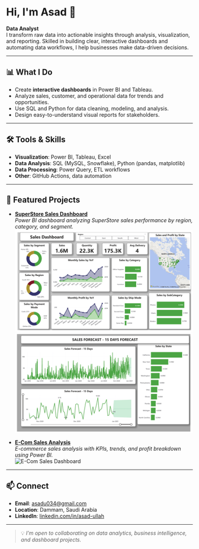 # Hi, I'm Asad 👋

**Data Analyst**  
I transform raw data into actionable insights through analysis, visualization, and reporting. Skilled in building clear, interactive dashboards and automating data workflows, I help businesses make data-driven decisions.

---

## 📊 What I Do
- Create **interactive dashboards** in Power BI and Tableau.
- Analyze sales, customer, and operational data for trends and opportunities.
- Use SQL and Python for data cleaning, modeling, and analysis.
- Design easy-to-understand visual reports for stakeholders.

---

## 🛠 Tools & Skills
- **Visualization**: Power BI, Tableau, Excel  
- **Data Analysis**: SQL (MySQL, Snowflake), Python (pandas, matplotlib)  
- **Data Processing**: Power Query, ETL workflows  
- **Other**: GitHub Actions, data automation

---

## 📌 Featured Projects
- [**SuperStore Sales Dashboard**](https://github.com/asadullah43/SuperStore-Sales-Dashboard)  
  *Power BI dashboard analyzing SuperStore sales performance by region, category, and segment.*  
  ![SuperStore Sales Dashboard](https://github.com/asadullah43/SuperStore-Sales-Dashboard/blob/main/superstore%201.png)
  ![SuperStore Sales Dashboard](https://github.com/asadullah43/SuperStore-Sales-Dashboard/blob/main/superstore%202.png)

- [**E-Com Sales Analysis**](https://github.com/asadullah43/E---Com-Sales)  
  *E-commerce sales analysis with KPIs, trends, and profit breakdown using Power BI.*  
  ![E-Com Sales Dashboard](https://raw.githubusercontent.com/asadullah43/E---Com-Sales/main/E-Com%20Sales%20Dashboard.png)

---

## 📫 Connect
- **Email**: asadu034@gmail.com  
- **Location**: Dammam, Saudi Arabia  
- **LinkedIn**: [linkedin.com/in/asad-ullah](https://linkedin.com/in/asad-ullah)

---

> 💡 *I’m open to collaborating on data analytics, business intelligence, and dashboard projects.*
